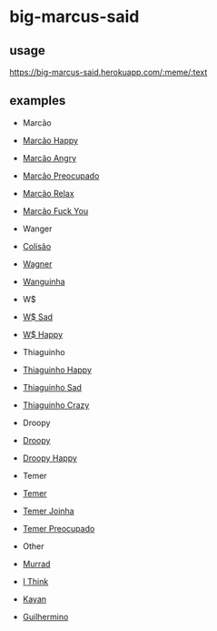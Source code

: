 # big-marcus-said

## usage
https://big-marcus-said.herokuapp.com/:meme/:text

## examples

* Marcão
 * [Marcão Happy](http://big-marcus-said.herokuapp.com/happy/your%20zueira%20here)
 * [Marcão Angry](http://big-marcus-said.herokuapp.com/angry/your%20zueira%20here)
 * [Marcão Preocupado](http://big-marcus-said.herokuapp.com/marcao-eita/your%20zueira%20here)
 * [Marcão Relax](http://big-marcus-said.herokuapp.com/marcao-relax/your%20zueira%20here)
 * [Marcão Fuck You](http://big-marcus-said.herokuapp.com/fuckyou/your%20zueira%20here)

* Wanger
 * [Colisão](http://big-marcus-said.herokuapp.com/colisao/your%20zueira%20here)
 * [Wagner](http://big-marcus-said.herokuapp.com/wagner/your%20zueira%20here)
 * [Wanguinha](http://big-marcus-said.herokuapp.com/wanguinha/your%20zueira%20here)

* W$
 * [W$ Sad](http://big-marcus-said.herokuapp.com/w$-sad/your%20zueira%20here)
 * [W$ Happy](http://big-marcus-said.herokuapp.com/w$-happy/your%20zueira%20here)

* Thiaguinho
 * [Thiaguinho Happy](http://big-marcus-said.herokuapp.com/thiaguinho-happy/your%20zueira%20here)
 * [Thiaguinho Sad](http://big-marcus-said.herokuapp.com/thiaguinho-sad/your%20zueira%20here)
 * [Thiaguinho Crazy](http://big-marcus-said.herokuapp.com/thiaguinho/your%20zueira%20here)

* Droopy
 * [Droopy](http://big-marcus-said.herokuapp.com/droopy/your%20zueira%20here)
 * [Droopy Happy](http://big-marcus-said.herokuapp.com/droopyHappy/your%20zueira%20here)

* Temer
 * [Temer](http://big-marcus-said.herokuapp.com/temer/Eu%20que%20mando%20aqui)
 * [Temer Joinha](http://big-marcus-said.herokuapp.com/temer/Ta%20tranquilo%20Ta%20favoravel)
 * [Temer Preocupado](http://big-marcus-said.herokuapp.com/temer/Essa%20parada%20vai%20dar%20merda)

* Other
 * [Murrad](http://big-marcus-said.herokuapp.com/murrad/your%20zueira%20here)
 * [I Think](http://big-marcus-said.herokuapp.com/ithink/your%20zueira%20here)
 * [Kayan](http://big-marcus-said.herokuapp.com/kayan/your%20zueira%20here)
 * [Guilhermino](http://big-marcus-said.herokuapp.com/guilhermino/your%20zueira%20here)
 
